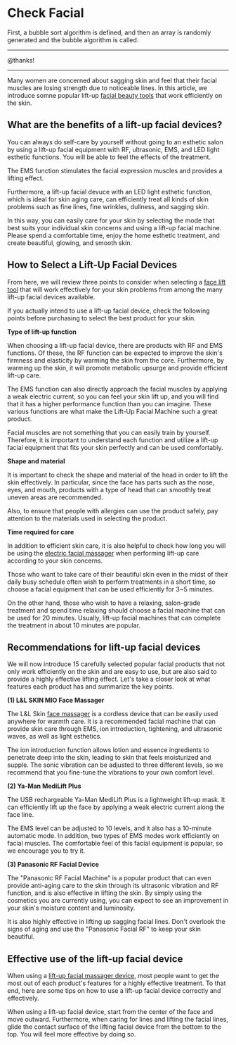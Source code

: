 # Check Facial #

First, a bubble sort algorithm is defined, and then an array is randomly generated and the bubble algorithm is called.

------------------------------------------------

@thanks!

------------------------------------------------


Many women are concerned about sagging skin and feel that their facial muscles are losing strength due to noticeable lines. In this article, we introduce somne popular lift-up [facial beauty tools](https://www.llskin.jp/) that work efficiently on the skin.

## What are the benefits of a lift-up facial devices? ##

You can always do self-care by yourself without going to an esthetic salon by using a lift-up facial equipment with RF, ultrasonic, EMS, and LED light esthetic functions. You will be able to feel the effects of the treatment.

The EMS function stimulates the facial expression muscles and provides a lifting effect.

Furthermore, a lift-up facial devuce with an LED light esthetic function, which is ideal for skin aging care, can efficiently treat all kinds of skin problems such as fine lines, fine wrinkles, dullness, and sagging skin.

In this way, you can easily care for your skin by selecting the mode that best suits your individual skin concerns and using a lift-up facial machine. Please spend a comfortable time, enjoy the home esthetic treatment, and create beautiful, glowing, and smooth skin.

## How to Select a Lift-Up Facial Devices ##

From here, we will review three points to consider when selecting a [face lift tool](https://www.llskin.jp/products/mio2/) that will work effectively for your skin problems from among the many lift-up facial devices available.

If you actually intend to use a lift-up facial device, check the following points before purchasing to select the best product for your skin.

**Type of lift-up function**

When choosing a lift-up facial device, there are products with RF and EMS functions. Of these, the RF function can be expected to improve the skin's firmness and elasticity by warming the skin from the core. Furthermore, by warming up the skin, it will promote metabolic upsurge and provide efficient lift-up care.

The EMS function can also directly approach the facial muscles by applying a weak electric current, so you can feel your skin lift up, and you will find that it has a higher performance function than you can imagine. These various functions are what make the Lift-Up Facial Machine such a great product.

Facial muscles are not something that you can easily train by yourself. Therefore, it is important to understand each function and utilize a lift-up facial equipment that fits your skin perfectly and can be used comfortably.

**Shape and material**

It is important to check the shape and material of the head in order to lift the skin effectively. In particular, since the face has parts such as the nose, eyes, and mouth, products with a type of head that can smoothly treat uneven areas are recommended.

Also, to ensure that people with allergies can use the product safely, pay attention to the materials used in selecting the product.

**Time required for care**

In addition to efficient skin care, it is also helpful to check how long you will be using the [electric facial massager](https://www.llskin.jp/products/mio2/) when performing lift-up care according to your skin concerns.

Those who want to take care of their beautiful skin even in the midst of their daily busy schedule often wish to perform treatments in a short time, so choose a facial equipment that can be used efficiently for 3~5 minutes.

On the other hand, those who wish to have a relaxing, salon-grade treatment and spend time relaxing should choose a facial machine that can be used for 20 minutes. Usually, lift-up facial machines that can complete the treatment in about 10 minutes are popular.

## Recommendations for lift-up facial devices ##

We will now introduce 15 carefully selected popular facial products that not only work efficiently on the skin and are easy to use, but are also said to provide a highly effective lifting effect. Let's take a closer look at what features each product has and summarize the key points.

**(1) L&L SKIN MIO Face Massager**

The L&L Skin [face massager](https://www.llskin.jp/products/mio2/) is a cordless device that can be easily used anywhere for warmth care. It is a recommended facial machine that can provide skin care through EMS, ion introduction, tightening, and ultrasonic waves, as well as light esthetics.

The ion introduction function allows lotion and essence ingredients to penetrate deep into the skin, leading to skin that feels moisturized and supple. The sonic vibration can be adjusted to three different levels, so we recommend that you fine-tune the vibrations to your own comfort level.

**(2) Ya-Man MediLift Plus**

The USB rechargeable Ya-Man MediLift Plus is a lightweight lift-up mask. It can efficiently lift up the face by applying a weak electric current along the face line.

The EMS level can be adjusted to 10 levels, and it also has a 10-minute automatic mode. In addition, two types of EMS modes work efficiently on facial muscles. The comfortable feel of this facial equipment is popular, so we encourage you to try it.

**(3) Panasonic RF Facial Device**

The "Panasonic RF Facial Machine" is a popular product that can even provide anti-aging care to the skin through its ultrasonic vibration and RF function, and is also effective in lifting the skin. By simply using the cosmetics you are currently using, you can expect to see an improvement in your skin's moisture content and luminosity.

It is also highly effective in lifting up sagging facial lines. Don't overlook the signs of aging and use the "Panasonic Facial RF" to keep your skin beautiful.

## Effective use of the lift-up facial device ##

When using a [lift-up facial massager device](https://www.amazon.com/SKIN-Massager-Lifting-Massage-Wrinkles/dp/B09KMPDST8), most people want to get the most out of each product's features for a highly effective treatment. To that end, here are some tips on how to use a lift-up facial device correctly and effectively.

When using a lift-up facial device, start from the center of the face and move outward. Furthermore, when caring for lines and lifting the facial lines, glide the contact surface of the lifting facial device from the bottom to the top. You will feel more effective by doing so.
